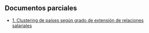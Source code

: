 ## Documentos parciales

- [1. Clustering de países según grado de extensión de relaciones salariales](/posts/3_clustering_paises_distill.html)